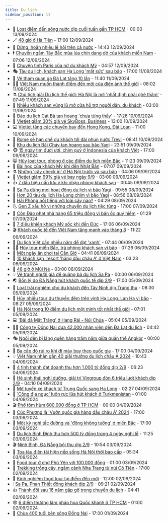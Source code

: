 ```yaml
---
title: Du lịch
sidebar_position: 11
---
```


<!-- vnexpress-du-lich:START -->
- 💂 [Loạt điểm đến sông nước dịp cuối tuần gần TP HCM](https://vnexpress.net/loat-diem-den-song-nuoc-dip-cuoi-tuan-gan-tp-hcm-4791710.html) - 00:00 13/09/2024
- 🪄 [48 giờ ở Hà Tiên](https://vnexpress.net/48-gio-o-ha-tien-4791990.html) - 17:00 12/09/2024
- 🦅 [Dừng, hoãn nhiều lễ hội trên cả nước](https://vnexpress.net/dung-hoan-nhieu-le-hoi-tren-ca-nuoc-4792192.html) - 14:43 12/09/2024
- 🕴 [Chuyến ngắm Tây Bắc mùa lúa chín dang dở của khách miền Nam](https://vnexpress.net/chuyen-ngam-tay-bac-mua-lua-chin-dang-do-cua-khach-mien-nam-4791308.html) - 07:06 12/09/2024
- 👀 [Chuyện tình Paris của nữ du khách Mỹ](https://vnexpress.net/chuyen-tinh-paris-cua-nu-du-khach-my-4791541.html) - 04:57 12/09/2024
- 🎭 [Tàu du lịch, khách sạn Hạ Long &#39;mất sức&#39; sau bão](https://vnexpress.net/tau-du-lich-khach-san-ha-long-mat-suc-sau-bao-4791574.html) - 17:00 11/09/2024
- 🦒 [Vé tham quan ga Đà Lạt tăng 10 lần](https://vnexpress.net/ve-tham-quan-ga-da-lat-tang-10-lan-4791738.html) - 11:40 11/09/2024
- 👨‍🏫 [Việt Nam muốn thành điểm đến mới của điện ảnh thế giới](https://vnexpress.net/viet-nam-muon-thanh-diem-den-moi-cua-dien-anh-the-gioi-4791228.html) - 08:02 11/09/2024
- ⚗️ [Chủ tịch giải Du lịch thế giới: Hà Nội là nơi &#39;nhất định phải ghé thăm&#39;](https://vnexpress.net/chu-tich-giai-du-lich-the-gioi-ha-noi-la-noi-nhat-dinh-phai-ghe-tham-4791385.html) - 07:49 11/09/2024
- 🥸 [Nhiều khách sạn vùng lũ mở cửa hỗ trợ người dân, du khách](https://vnexpress.net/nhieu-khach-san-vung-lu-mo-cua-ho-tro-nguoi-dan-du-khach-4791386.html) - 03:00 11/09/2024
- 🤠 [Đảo du lịch Cát Bà tan hoang &#39;chưa từng thấy&#39;](https://vnexpress.net/dao-du-lich-cat-ba-tan-hoang-chua-tung-thay-4791368.html) - 17:26 10/09/2024
- 🚀 [Vietjet giảm 30% giá vé SkyBoss, Business](https://vnexpress.net/vietjet-giam-30-gia-ve-skyboss-business-4791347.html) - 13:00 10/09/2024
- 💻 [Vietjet tăng các chuyến bay đến Hong Kong, Đài Loan](https://vnexpress.net/vietjet-tang-cac-chuyen-bay-den-hong-kong-dai-loan-4791332.html) - 11:00 10/09/2024
- 💼 [Rome sẽ hạn chế du khách tới đài phun nước Trevi](https://vnexpress.net/rome-se-han-che-du-khach-toi-dai-phun-nuoc-trevi-4791073.html) - 08:41 10/09/2024
- 🤡 [Khu du lịch Bãi Cháy tan hoang sau bão Yagi](https://vnexpress.net/khu-du-lich-bai-chay-tan-hoang-sau-bao-yagi-4790901.html) - 23:51 09/09/2024
- 🐵 [15 ngày tìm đười ươi, chim quý ở Indonesia của khách Việt](https://vnexpress.net/15-ngay-tim-duoi-uoi-chim-quy-o-indonesia-cua-khach-viet-4788904.html) - 17:00 09/09/2024
- 😺 [Hủy loạt tour, phòng ở các điểm du lịch miền Bắc](https://vnexpress.net/huy-loat-tour-phong-o-cac-diem-du-lich-mien-bac-4790850.html) - 11:23 09/09/2024
- 🌈 [Bài học của khách Mỹ khi đến Nhật Bản](https://vnexpress.net/bai-hoc-cua-khach-my-khi-den-nhat-ban-4790523.html) - 07:07 09/09/2024
- ⚗️ [Những &#39;cây check in&#39; ở Hà Nội trước và sau bão](https://vnexpress.net/nhung-cay-check-in-o-ha-noi-truoc-va-sau-bao-4790408.html) - 04:06 09/09/2024
- 👀 [Vietjet giảm 99% giá vé bay ngày 9/9](https://vnexpress.net/vietjet-giam-99-gia-ve-bay-ngay-9-9-4790610.html) - 03:00 09/09/2024
- 👍 [7 dấu hiệu cần lưu ý khi nhận phòng khách sạn](https://vnexpress.net/7-dau-hieu-can-luu-y-khi-nhan-phong-khach-san-4788490.html) - 00:45 09/09/2024
- 💄 [Sa Pa dừng mọi hoạt động du lịch vì bão Yagi](https://vnexpress.net/sa-pa-dung-moi-hoat-dong-du-lich-vi-bao-yagi-4790470.html) - 09:55 08/09/2024
- 🥷 [Hơn 20 tàu du lịch Hạ Long chìm vì bão Yagi](https://vnexpress.net/hon-20-tau-du-lich-ha-long-chim-vi-bao-yagi-4790415.html) - 08:56 08/09/2024
- 📝 [Hải Phòng nổi tiếng với loài cây nào?](https://vnexpress.net/hai-phong-noi-tieng-voi-loai-cay-nao-4790382.html) - 04:29 08/09/2024
- 🌜 [Gen Z xấu hổ vì những chuyến du lịch tiệc tùng](https://vnexpress.net/gen-z-xau-ho-vi-nhung-chuyen-du-lich-tiec-tung-4790004.html) - 17:00 07/09/2024
- 📝 [Côn Đảo phạt nhà hàng 65 triệu đồng vì bán ốc quý hiếm](https://vnexpress.net/con-dao-phat-nha-hang-65-trieu-dong-vi-ban-oc-quy-hiem-4789931.html) - 01:29 07/09/2024
- 🧰 [7 điều khiến khách Mỹ sốc khi đến Đức](https://vnexpress.net/7-dieu-khien-khach-my-soc-khi-den-duc-4789553.html) - 17:06 06/09/2024
- 🎬 [Khách quốc tế đến Việt Nam tăng mạnh vào tháng 8](https://vnexpress.net/khach-quoc-te-den-viet-nam-tang-manh-vao-thang-8-4789902.html) - 11:22 06/09/2024
- 🧐 [Du lịch Việt cần nhiều năm để đạt &#39;xanh&#39;](https://vnexpress.net/du-lich-viet-can-nhieu-nam-de-dat-xanh-4789556.html) - 07:44 06/09/2024
- 👨‍🏫 [Hủy tour miền Bắc, trả phòng khách sạn vì bão](https://vnexpress.net/huy-tour-mien-bac-tra-phong-khach-san-vi-bao-4789805.html) - 07:26 06/09/2024
- 🦣 [Một ngày ăn chơi tại Cần Giờ](https://vnexpress.net/mot-ngay-an-choi-tai-can-gio-4789745.html) - 04:41 06/09/2024
- 🌋 [10 khách sạn, resort &#39;hàng đầu châu Á&#39; ở Việt Nam](https://vnexpress.net/10-khach-san-resort-hang-dau-chau-a-o-viet-nam-4789198.html) - 03:23 06/09/2024
- 🦄 [48 giờ ở Mũi Né](https://vnexpress.net/48-gio-o-mui-ne-4789207.html) - 03:00 06/09/2024
- 💡 [Vẽ tranh người già để quảng bá du lịch Sa Pa](https://vnexpress.net/ve-tranh-nguoi-gia-de-quang-ba-du-lich-sa-pa-4786840.html) - 00:00 06/09/2024
- 🌏 [Bốn lý do Đà Nẵng hút khách quốc tế dịp 2/9](https://vnexpress.net/bon-ly-do-da-nang-hut-khach-quoc-te-dip-2-9-4789069.html) - 17:00 05/09/2024
- 💂 [Loạt trải nghiệm cho du khách đến Tây Ninh dịp Trung thu](https://vnexpress.net/loat-trai-nghiem-cho-du-khach-den-tay-ninh-dip-trung-thu-4789356.html) - 08:30 05/09/2024
- 🤩 [Hủy nhiều tour du thuyền đêm trên vịnh Hạ Long, Lan Hạ vì bão](https://vnexpress.net/huy-nhieu-tour-du-thuyen-dem-tren-vinh-ha-long-lan-ha-vi-bao-4789367.html) - 08:27 05/09/2024
- 💪 [Hà Nội trong 10 điểm du lịch một mình tốt nhất thế giới](https://vnexpress.net/ha-noi-trong-10-diem-du-lich-mot-minh-tot-nhat-the-gioi-4789294.html) - 07:01 05/09/2024
- 💻 [&#39;Bãi đá Mặt Trăng&#39; ở Hang Rái - Núi Chúa](https://vnexpress.net/bai-da-mat-trang-o-hang-rai-nui-chua-4784928.html) - 05:04 05/09/2024
- 🧑‍💻 [Công ty Đồng Nai đưa 42.000 nhân viên đến Đà Lạt du lịch](https://vnexpress.net/cong-ty-dong-nai-dua-42-000-nhan-vien-den-da-lat-du-lich-4789042.html) - 04:42 05/09/2024
- 🎭 [Ngôi đền bị lãng quên hàng trăm năm giữa quần thể Angkor](https://vnexpress.net/ngoi-den-bi-lang-quen-hang-tram-nam-giua-quan-the-angkor-4788613.html) - 00:00 05/09/2024
- 🧐 [Ba cấp độ rủi ro khi đi máy bay theo quốc gia](https://vnexpress.net/ba-cap-do-rui-ro-khi-di-may-bay-theo-quoc-gia-4788695.html) - 17:00 04/09/2024
- 💡 [Việt Nam nhận gần 40 giải thưởng du lịch châu Á 2024](https://vnexpress.net/viet-nam-nhan-gan-40-giai-thuong-du-lich-chau-a-2024-4788913.html) - 10:43 04/09/2024
- 🌊 [4 tỉnh thành đạt doanh thu hơn 1.000 tỷ đồng dịp 2/9](https://vnexpress.net/4-tinh-thanh-dat-doanh-thu-hon-1-000-ty-dong-dip-2-9-4788681.html) - 06:23 04/09/2024
- 🎃 [Hệ sinh thái nghỉ dưỡng, giải trí Vingroup đón 6 triệu lượt khách dịp 2/9](https://vnexpress.net/he-sinh-thai-nghi-duong-giai-tri-vingroup-don-6-trieu-luot-khach-dip-2-9-4788851.html) - 04:10 04/09/2024
- 🧠 [Mở tuyến xe khách từ Trung Quốc sang Hạ Long](https://vnexpress.net/mo-tuyen-xe-khach-tu-trung-quoc-sang-ha-long-4788694.html) - 02:27 04/09/2024
- 💄 [&#39;Cổng địa ngục&#39; luôn rực lửa hút khách ở Turkmenistan](https://vnexpress.net/cong-dia-nguc-luon-ruc-lua-hut-khach-o-turkmenistan-4787787.html) - 01:00 04/09/2024
- 🎬 [Phở tôm hùm 600.000 đồng ở TP HCM](https://vnexpress.net/pho-tom-hum-600-000-dong-o-tp-hcm-4787700.html) - 00:00 04/09/2024
- 🐻 [Cúc Phương là &#39;Vườn quốc gia hàng đầu châu Á&#39; 2024](https://vnexpress.net/cuc-phuong-la-vuon-quoc-gia-hang-dau-chau-a-2024-4788686.html) - 17:00 03/09/2024
- 🌝 [Một kỳ nghỉ tắc đường và &#39;đông không tưởng&#39; ở miền Bắc](https://vnexpress.net/mot-ky-nghi-tac-duong-va-dong-khong-tuong-o-mien-bac-4788560.html) - 17:00 03/09/2024
- 🤩 [Du lịch Bình Định thu hơn 500 tỷ đồng trong 4 ngày nghỉ lễ](https://vnexpress.net/du-lich-binh-dinh-thu-hon-500-ty-dong-trong-4-ngay-nghi-le-4788659.html) - 11:25 03/09/2024
- 🎬 [Ninh Bình, Đà Nẵng bội thu dịp 2/9](https://vnexpress.net/ninh-binh-da-nang-boi-thu-dip-2-9-4788619.html) - 10:54 03/09/2024
- 🦩 [Toa tàu điện tái hiện nếp sống Hà Nội thời bao cấp](https://vnexpress.net/toa-tau-dien-tai-hien-nep-song-ha-noi-thoi-bao-cap-4788438.html) - 05:34 03/09/2024
- 🦍 [Food tour ở chợ Phú Yên với 100.000 đồng](https://vnexpress.net/food-tour-o-cho-phu-yen-voi-100-000-dong-4788188.html) - 01:00 03/09/2024
- 👀 [Trekking trồng cây, ngắm cảnh Nha Trang từ núi Cô Tiên](https://vnexpress.net/trekking-trong-cay-ngam-canh-nha-trang-tu-nui-co-tien-4786856.html) - 17:00 02/09/2024
- 🧰 [Kinh nghiệm food tour tại điểm đến mới](https://vnexpress.net/kinh-nghiem-food-tour-tai-diem-den-moi-4788271.html) - 12:00 02/09/2024
- 🕯 [Sa Pa, Phan Thiết đông khách dịp 2/9](https://vnexpress.net/sa-pa-phan-thiet-dong-khach-dip-2-9-4788389.html) - 09:21 02/09/2024
- 👍 [Thành đôi sau 16 năm gặp gỡ trong chuyến du lịch](https://vnexpress.net/thanh-doi-sau-16-nam-gap-go-trong-chuyen-du-lich-4786792.html) - 04:41 02/09/2024
- 😎 [6 điểm thưởng lãm pháo hoa Quốc khánh ở TP HCM](https://vnexpress.net/6-diem-thuong-lam-phao-hoa-quoc-khanh-o-tp-hcm-4787163.html) - 01:00 02/09/2024
- 🐘 [Chùa 400 tuổi bên sông Đồng Nai](https://vnexpress.net/chua-400-tuoi-ben-song-dong-nai-4783975.html) - 17:00 01/09/2024<!-- vnexpress-du-lich:END -->
